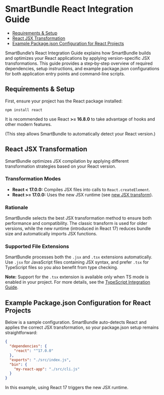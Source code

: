 # SmartBundle React Integration Guide

<!-- Table of Contents -->
- [Requirements & Setup](#requirements--setup)
- [React JSX Transformation](#react-jsx-transformation)
- [Example Package.json Configuration for React Projects](#example-packagejson-configuration-for-react-projects)

<!-- Overview -->
SmartBundle’s React Integration Guide explains how SmartBundle builds and optimizes your React applications by applying version-specific JSX transformations. This guide provides a step‐by‐step overview of required dependencies, setup instructions, and example package.json configurations for both application entry points and command-line scripts.

## Requirements & Setup

First, ensure your project has the React package installed:

```shell
npm install react
```

It is recommended to use React **>= 16.8.0** to take advantage of hooks and other modern features.

(This step allows SmartBundle to automatically detect your React version.)

## React JSX Transformation

SmartBundle optimizes JSX compilation by applying different transformation strategies based on your React version.

### Transformation Modes

- **React < 17.0.0:** Compiles JSX files into calls to `React.createElement`.
- **React >= 17.0.0:** Uses the new JSX runtime (see [new JSX transform](https://legacy.reactjs.org/blog/2020/09/22/introducing-the-new-jsx-transform.html)).

### Rationale

SmartBundle selects the best JSX transformation method to ensure both performance and compatibility. The classic transform is used for older versions, while the new runtime (introduced in React 17) reduces bundle size and automatically imports JSX functions.

### Supported File Extensions

SmartBundle processes both the `.jsx` and `.tsx` extensions automatically. Use `.jsx` for JavaScript files containing JSX syntax, and prefer `.tsx` for TypeScript files so you also benefit from type checking.

**Note:** Support for the `.tsx` extension is available only when TS mode is enabled in your project. For more details, see the [TypeScript Integration Guide](./ts-guide.md).

## Example Package.json Configuration for React Projects

Below is a sample configuration. SmartBundle auto-detects React and applies the correct JSX transformation, so your package.json setup remains straightforward:

```json
{
  "dependencies": {
    "react": "^17.0.0"
  },
  "exports": "./src/index.js",
  "bin": {
    "my-react-app": "./src/cli.js"
  }
}
```

In this example, using React 17 triggers the new JSX runtime.
